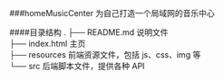 ###homeMusicCenter
为自己打造一个局域网的音乐中心

####目录结构
.
├── README.md      说明文件  
├── index.html     主页  
├── resources      前端资源文件，包括 js、css、img 等  
└── src            后端脚本文件，提供各种 API  
